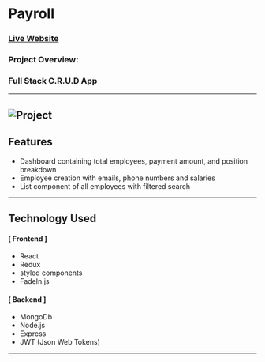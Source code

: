 # Payroll

### [Live Website](https://goalsettercw.herokuapp.com/)

### Project Overview:

### Full Stack C.R.U.D App

---

## ![Project](./projectScreen.png)

## Features

- Dashboard containing total employees, payment amount, and position breakdown
- Employee creation with emails, phone numbers and salaries
- List component of all employees with filtered search

---

## Technology Used

#### [ Frontend ]

- React
- Redux
- styled components
- FadeIn.js

#### [ Backend ]

- MongoDb
- Node.js
- Express
- JWT (Json Web Tokens)

---
